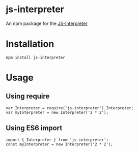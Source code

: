 js-interpreter
==============

An npm package for the [JS-Interpreter](https://github.com/NeilFraser/JS-Interpreter)

# Installation

`npm install js-interpreter`

# Usage

## Using require

```
var Interpreter = require('js-interpreter').Interpreter;
var myInterpreter = new Interpreter('2 * 2');
```

## Using ES6 import

```
import { Interpreter } from 'js-interpreter';
const myInterpreter = new Interpreter('2 * 2');
```
